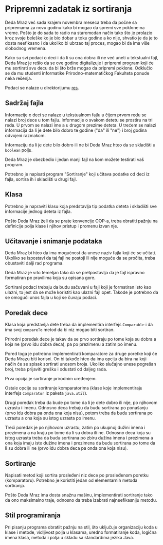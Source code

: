 # Pripremni zadatak iz sortiranja

Deda Mraz već sada krajem novembra meseca treba da počne sa pripremama za novu godinu kako bi mogao da spremi sve poklone na vreme.
Pošto je do sada to radio na staromodan način tako što je prolazio kroz svoje beleške ko je bio dobar u toku godine a ko nije, shvatio je da je to dosta neefikasno i da ukoliko bi ubrzao taj proces, mogao bi da ima više slobodnog vremena.

Kako su svi podaci o deci i da li su ona dobra ili ne već uneti u tekstualni fajl, Deda Mraz je rešio da se ove godine digitalizuje i pripremi program koji će mu sortirati svu decu da bi što brže mogao da pripremi poklone.
Odklučio se da mu studenti informatike Prirodno-matematičkog Fakulteta ponude neka rešenja.

Podaci se nalaze u direktorijumu [res](./res/).

## Sadržaj fajla

Informacije o deci se nalaze u tekstualnom fajlu u čijem prvom redu se nalazi
broj dece u tom fajlu.
Informacije o svakom detetu se prostiru na tri reda.
U prvom se nalazi ime a u drugom prezime deteta.
U trećem se nalazi informacija da li je dete bilo dobro te godine ("da" ili "ne") i broj godina odvojeni razmakom.

Informaciju da li je dete bilo dobro ili ne bi Deda Mraz hteo da se skladišti u `boolean` polju.

Deda Mraz je obezbedio i jedan manji fajl na kom možete testirati vaš program.

Potrebno je napisati program "Sortiranje" koji učitava podatke od deci iz fajla, sortira ih i skladišti u drugi fajl.

## Klasa

Potrebno je napraviti klasu koja predstavlja tip podatka deteta i skladišti sve informacije jednog deteta iz fajla.

Pošto Deda Mraz želi da se prate konvencije OOP-a, treba obratiti pažnju na definicije polja klase i njihov pristup i promenu izvan nje.

## Učitavanje i snimanje podataka

Deda Mraz bi hteo da ima mogućnost da unese naziv fajla koji će se učitati.
Ukoliko se ispostavi da taj fajl ne postoji ili nije moguće da se pročita, treba obustaviti dalji rad programa.

Deda Mraz je vrlo temeljan tako da se pretpostavlja da je fajl ispravno formatiran po pravilima koja su opisana gore.

Sortirani podaci trebaju da budu sačuvani u fajl koji je formatiran isto kao ulazni, to jest da se može koristiti kao ulazni fajl opet.
Takođe je potrebno da se omogući unos fajla u koji se čuvaju podaci.

## Poredak dece

Klasa koja predstavlja dete treba da implementira interfejs `Comparable` i da ima svoj `compareTo` metod da bi niz mogao biti sortiran.

Prirodni poredak dece je takav da se prvo sortiraju po tome koja su dobra a koja ne (prvo idu dobra deca), pa po prezimenu a zatim po imenu.

Pored toga je potrebno implementirati komparatore za druge poretke koji će Deda Mrazu biti korisni.
On bi takođe hteo da ima opciju da bira na koji način će se spisak sortirati unosom broja.
Ukoliko slučajno unese pogrešan broj, treba prijaviti grešku i odustati od daljeg rada.

Prva opcija je sortiranje prirodnim uređenjem.

Ostale opcije su soritranje komparatorima (klase koje implementiraju interfejs `Comparator` iz paketa `java.util`).

Drugi poredak treba da bude po tome da li je dete dobro ili nije, po njihovom
uzrastu i imenu.
Odnosno deca trebaju da budu sortirana po ponašanju (prvo idu dobra pa onda ona koja nisu), potom treba da budu sortirana po uzrastu a ona koja su istog uzrasta po imenu.

Treći poredak je po njihovom uzrastu, zatim po ukupnoj dužini imena i prezimena a na kraju po tome da li su dobra ili ne.
Odnosno deca koja su istog uzrasta treba da budu sortirana po zbiru dužina imena i prezimena a ona koja imaju iste dužine imena i prezimena da budu sortirana po tome da li su dobra ili ne (prvo idu dobra deca pa onda ona koja nisu).

## Sortiranje

Napisati metod koji sortira prosleđeni niz dece po prosleđenom poretku (komparatoru).
Potrebno je koristiti jedan od elementarnih metoda sortiranja.

Pošto Deda Mraz ima dosta snažnu mašinu, implementirati sortiranje tako da ono maksimalno traje, odnosno da treba izabrati najneefikasniju metodu.

## Stil programiranja

Pri pisanju programa obratiit pažnju na stil, što uključuje organizaciju koda u klase i metode, vidljivost polja u klasama, uredno formatiranje koda, logična imena klasa, metoda i polja u skladu sa standardima jezika Java.
